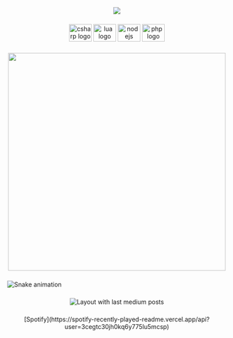 <div align="center">
  <img src="https://profile-counter.glitch.me/g/count.svg?"  />
</div>

###

<div align="center">
  <img src="https://cdn.jsdelivr.net/gh/devicons/devicon/icons/csharp/csharp-original.svg" height="40" width="52" alt="csharp logo"  />
  <img src="https://cdn.jsdelivr.net/gh/devicons/devicon/icons/lua/lua-original.svg" height="40" width="52" alt="lua logo"  />
  <img src="https://cdn.jsdelivr.net/gh/devicons/devicon/icons/nodejs/nodejs-original.svg" height="40" width="52" alt="nodejs logo"  />
  <img src="https://cdn.jsdelivr.net/gh/devicons/devicon/icons/php/php-original.svg" height="40" width="52" alt="php logo"  />
</div>

###

<div align="center">
  <img height="500" src="https://cdn.discordapp.com/attachments/918258099020767282/1015938818676903986/DANEMARKS.gif"  />
</div>

###

<img href="https://profile-readme-generator.com/assets/snake.svg" alt="Snake animation" />

###

<div align="center">
  <img src="https://github-read-medium-git-main.pahlevikun.vercel.app/latest?limit=4&username=g-aad-a&theme=dark" alt="Layout with last medium posts"  />
</div>

###

<div align="center">
 [Spotify](https://spotify-recently-played-readme.vercel.app/api?user=3cegtc30jh0kq6y775lu5mcsp)
</div>

###
